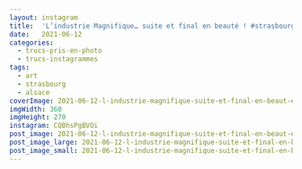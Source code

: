 ```yaml
---
layout: instagram
title:  'L’industrie Magnifique… suite et final en beauté ! #strasbourg #industriemagnifique'
date:   2021-06-12
categories: 
  - trucs-pris-en-photo
  - trucs-instagrammes
tags:
  - art
  - strasbourg
  - alsace
coverImage: 2021-06-12-l-industrie-magnifique-suite-et-final-en-beaut-e-strasbourg-industriemagnifique.jpg
imgWidth: 360
imgHeight: 270
instagram: CQBhsPgBVOi
post_image: 2021-06-12-l-industrie-magnifique-suite-et-final-en-beaut-e-strasbourg-industriemagnifique.jpg
post_image_large: 2021-06-12-l-industrie-magnifique-suite-et-final-en-beaut-e-strasbourg-industriemagnifique_large.jpg
post_image_small: 2021-06-12-l-industrie-magnifique-suite-et-final-en-beaut-e-strasbourg-industriemagnifique_thumbnail.jpg
---
```



